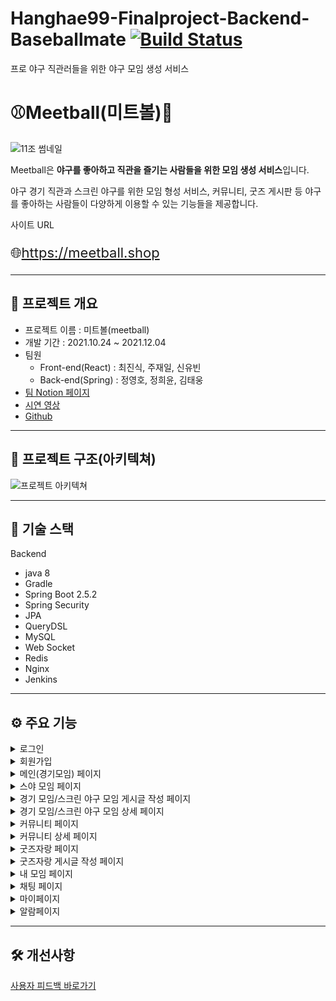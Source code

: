 # Hanghae99-Finalproject-Backend-Baseballmate [![Build Status](https://app.travis-ci.com/slsnrnsep/Habit-Tracker.svg?branch=main)](https://app.travis-ci.com/slsnrnsep/Habit-Tracker)

프로 야구 직관러들을 위한 야구 모임 생성 서비스
# ⚾Meetball(미트볼)🥎

![11조 썸네일](https://user-images.githubusercontent.com/90598889/145743459-023a8322-f7d7-40c8-900e-2da9ea14fca3.png)

Meetball은 **야구를 좋아하고 직관을 즐기는 사람들을 위한 모임 생성 서비스**입니다.

야구 경기 직관과 스크린 야구를 위한 모임 형성 서비스, 커뮤니티, 굿즈 게시판 등 야구를 좋아하는 사람들이 다양하게 이용할 수 있는 기능들을 제공합니다.

사이트 URL <p style='font-size:22px;'>🌐<a href='https://meetball.shop' target='_blank'>https://meetball.shop</a></p>

---

## 📝 프로젝트 개요

- 프로젝트 이름 : 미트볼(meetball)
- 개발 기간 : 2021.10.24 ~ 2021.12.04
- 팀원
    - Front-end(React) : <a href='https://github.com/lipton-web' style="text-decoration:none" target='_blank'>최진식</a>, <a href='https://github.com/jaeilnet' style="text-decoration:none" target='_blank'>주재일</a>, <a href='https://github.com/sinyubin' style="text-decoration:none" target='_blank'>신유빈</a>
    - Back-end(Spring) : <a href='https://github.com/slsnrnsep' style="text-decoration:none" target='_blank'>정영호</a>, <a href='https://github.com/codenamehee' style="text-decoration:none" target='_blank'>정희윤</a>, <a href='https://github.com/Woong5026' style="text-decoration:none" target='_blank'>김태웅</a>
- <a href='https://fork-squash-9d5.notion.site/99-11-4c5e4442ffea452baaf6b130329cc42d'>팀 Notion 페이지</a>
- <a href='https://youtu.be/cviKHk5Aqi8'>시연 영상</a>
- <a href='https://github.com/slsnrnsep/Hanghae99-Finalproject-Backend-Baseballmate' target='_blank'>Github</a>

---

## 🧩 프로젝트 구조(아키텍쳐)

![프로젝트 아키텍쳐](https://user-images.githubusercontent.com/90598889/145743533-56d5d596-9566-48fb-be2f-73be6843a0c5.png)

---

## 🧰 기술 스택

Backend

- java 8
- Gradle
- Spring Boot 2.5.2
- Spring Security
- JPA
- QueryDSL
- MySQL
- Web Socket
- Redis
- Nginx
- Jenkins

---

## ⚙ 주요 기능

<details>
<summary>로그인</summary>

- Spring Security + JWT 기반 일반 로그인
- 카카오 소셜 로그인이 가능합니다.
</details>

<details>
<summary>회원가입</summary>

- 아이디 및 닉네임의 중복확인을 자동으로 체크합니다.
- 문자 인증을 통해 휴대폰 인증을 할 수 있습니다.
</details>

<details>
<summary>메인(경기모임) 페이지</summary>

- 전체 모임 게시글들을 조회할 수 있습니다.
- 모임 게시글들을 구단/경기 일정/참여도가 높은 순으로 조회할 수 있습니다.
- 플로팅 버튼을 누르면 모임 게시글을 작성할 수 있습니다.
- 무한 스크롤을 통해 모임 게시글들을 계속해서 불러올 수 있습니다.
- 특정 게시글을 누르면 해당 게시글의 상세 페이지로 넘어갈 수 있습니다.
- 로그인 페이지, 마이페이지(로그인이 완료되었을 경우)로 넘어갈 수 있습니다.
</details>

<details>
<summary>스야 모임 페이지</summary>

- 전체 스크린 야구 모임 게시글들을 조회할 수 있습니다.
- 스크린 야구 모임 게시글들을 지역별로 조회할 수 있습니다.
- 플로팅 버튼을 누르면 스크린 야구 모임 게시글을 작성할 수 있습니다.
- 무한 스크롤을 통해 스크린 야구 모임 게시글들을 계속해서 불러올 수 있습니다.
- 특정 게시글을 누르면 해당 게시글의 상세 페이지로 넘어갈 수 있습니다.
</details>

<details>
<summary>경기 모임/스크린 야구 모임 게시글 작성 페이지</summary>

- 모임 게시글의 제목과 소개글을 작성할 수 있습니다.
- [경기 직관 모임] 구단을 선택하면 해당 구단이 치르는 경기 일정들을 조회하고 그 중 직관 갈 경기를 선택 할 수 있습니다.
- [스크린 야구 모임] 지도에서 스크린 야구장을 선택할 수 있습니다.
- 모임의 인원 수를 최대 8명까지 설정할 수 있습니다.
- 모임 게시글에 함께 등록할 사진을 업로드할 수 있습니다.
- 모임 게시글을 생성하면 해당 모임에 대한 채팅방이 함께 생성됩니다.
</details>

<details>
<summary>경기 모임/스크린 야구 모임 상세 페이지</summary>

- 모임 게시글들의 자세한 정보를 조회할 수 있습니다.
- 모임 게시글을 찜하여 '찜한 모임' 페이지에서 모아서 조회할 수 있습니다.
- 방명록에 댓글을 남기거나 수정, 삭제할 수 있습니다.
- 방명록에 남겨진 댓글에 좋아요를 할 수 있습니다.
- [모임 생성자의 경우] 모임 게시글을 수정, 삭제할 수 있습니다.
- [모임 생성자의 경우] '모임 확정하기'를 통해 더이상 해당 모임의 참여신청을 받지 않도록 할 수 있습니다.
- [모임 생성자의 경우] '모임 확정 취소하기'를 통해 모임 확정을 취소할 수 있습니다.
- [모임 참여자의 경우] 모임에 참여 신청을 할 수 있습니다.
- [모임 참여자의 경우] 모임에 대한 참여 신청을 취소할 수 있습니다.
</details>

<details>
<summary>커뮤니티 페이지</summary>

- 서비스 내의 다양한 유저들이 올린 게시글들을 조회할 수 있습니다.
- 특정 게시글을 선택하면 해당 게시글의 상세 페이지로 넘어갈 수 있습니다.
- 플로팅 버튼을 누르면 커뮤니티 게시글을 작성할 수 있습니다.
</details>

<details>
<summary>커뮤니티 상세 페이지</summary>

- 해당 커뮤니티 게시글에 댓글을 작성할 수 있습니다.
- 타인이 등록한 댓글에 좋아요를 할 수 있습니다.
- [게시글 작성자] 커뮤니티 게시글을 수정, 삭제할 수 있습니다.
- [댓글 작성자] 해당 댓글을 수정, 삭제할 수 있습니다.
</details>

<details>
<summary>굿즈자랑 페이지</summary>

- 굿즈 자랑 페이지에 올라온 게시글들을 모두 조회할 수 있습니다.
- '더보기' 버튼을 통해 감춰진 게시글 내용을 조회할 수 있습니다.
- '댓글 더보기' 버튼을 통해 게시글에 등록된 댓글들을 조회할 수 있습니다.
- 무한 스크롤을 통해 게시글들을 계속해서 불러올 수 있습니다.
- 플로팅 버튼을 누르면 굿즈자랑 게시글을 작성할 수 있습니다.
</details>

<details>
<summary>굿즈자랑 게시글 작성 페이지</summary>

- 굿즈 게시글에 올릴 사진을 업로드할 수 있습니다.
- 굿즈 게시글의 이름, 내용을 작성할 수 있습니다.
</details>

<details>
<summary>내 모임 페이지</summary>

- 내가 참여한 모임 게시글들을 조회할 수 있습니다.
- 내가 작성한 모임 게시글들을 조회할 수 있습니다.
- 내가 찜한 모임 게시글들을 조회할 수 있습니다.
- 필터 기능을 통해 전체/경기 직관/스크린 야구 모임들을 나누어 조회할 수 있습니다.
</details>

<details>
<summary>채팅 페이지</summary>

- 참여하거나 직접 개설한 경기 직관 모임/스크린 야구 모임 게시글의 채팅방들을 모두 조회할 수 있습니다.
- 특정 채팅방으로 넘어가서 초대되어있는 유저들과 채팅을 나눌 수 있습니다.
</details>

<details>
<summary>마이페이지</summary>

- 초기에 선택했던 내 구단을 변경할 수 있습니다.
- 거주지역을 설정할 수 있습니다.
- 100자 이하의 자기소개를 등록할 수 있습니다.
- 로그아웃을 할 수 있습니다.
</details>

<details>
<summary>알람페이지</summary>

- 작성한 게시글에 댓글, 좋아요가 추가될 경우 해당 이벤트에 대한 알람을 조회할 수 있습니다.
- 경기 직관 모임, 스크린 야구 모임에 참가신청이 들어올 경우 참가신청 탭에서 해당 신청에 대한 승락/거절 여부를 결정할 수 있습니다.
- 특정 유저의 모임 참가신청을 승락할 경우 해당 유저가 모임의 단체 채팅방에 초대됩니다.
</details>

---

## 🛠 개선사항

<a href='https://docs.google.com/spreadsheets/d/150bHNvsXA5TqzWwWj55iLUyvjL5OWrDoppvrcebALyw/edit?usp=sharing'>사용자 피드백 바로가기 </a>

